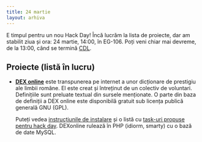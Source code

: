 ```yaml
---
title: 24 martie
layout: arhiva
---
```


E timpul pentru un nou Hack Day! Încă lucrăm la lista de proiecte, dar
am stabilit ziua și ora: 24 martie, 14:00, în EG-106. Poți veni chiar
mai devreme, de la 13:00, când se termină [CDL][].

[CDL]: http://cdl.rosedu.org/2012/calendar

## Proiecte (listă în lucru)

* **[DEX online][]** este transpunerea pe internet a unor
  dicționare de prestigiu ale limbii române. El este creat și întreținut
  de un colectiv de voluntari.  Definițiile sunt preluate textual din
  sursele menționate. O parte din baza de definiții a DEX online este
  disponibilă gratuit sub licența publică generală GNU (GPL).

  Puteți vedea [instrucțiunile de instalare][dexonline-install] și o
  listă cu [task-uri propuse pentru hack day][dexonline-tasks].
  DEXonline rulează în PHP (idiorm, smarty) cu o bază de date MySQL.

[dex online]: http://dexonline.ro/
[dexonline-install]: http://wiki.dexonline.ro/wiki/AccesLaCodulSurs%C4%83
[dexonline-tasks]: http://wiki.dexonline.ro/report/20
